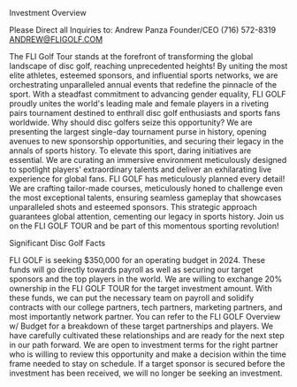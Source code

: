 Investment Overview

Please Direct all Inquiries to:
Andrew Panza
Founder/CEO
(716) 572-8319
ANDREW@FLIGOLF.COM

The FLI Golf Tour stands at the forefront of transforming the global landscape of disc golf, reaching
unprecedented heights! By uniting the most elite athletes, esteemed sponsors, and influential sports
networks, we are orchestrating unparalleled annual events that redefine the pinnacle of the sport.
With a steadfast commitment to advancing gender equality, FLI GOLF proudly unites the world's
leading male and female players in a riveting pairs tournament destined to enthrall disc golf
enthusiasts and sports fans worldwide.
Why should disc golfers seize this opportunity? We are presenting the largest single-day tournament
purse in history, opening avenues to new sponsorship opportunities, and securing their legacy in the
annals of sports history. To elevate this sport, daring initiatives are essential. We are curating an
immersive environment meticulously designed to spotlight players' extraordinary talents and deliver
an exhilarating live experience for global fans. FLI GOLF has meticulously planned every detail!
We are crafting tailor-made courses, meticulously honed to challenge even the most exceptional
talents, ensuring seamless gameplay that showcases unparalleled shots and esteemed sponsors. This
strategic approach guarantees global attention, cementing our legacy in sports history. Join us on
the FLI GOLF TOUR and be part of this momentous sporting revolution!

Significant Disc Golf Facts

FLI GOLF is seeking $350,000 for an operating budget in 2024. These funds will go directly towards
payroll as well as securing our target sponsors and the top players in the world. We are willing to
exchange 20% ownership in the FLI GOLF TOUR for the target investment amount. With these funds,
we can put the necessary team on payroll and solidify contracts with our college partners, tech
partners, marketing partners, and most importantly network partner. You can refer to the FLI GOLF
Overview w/ Budget for a breakdown of these target partnerships and players. We have carefully
cultivated these relationships and are ready for the next step in our path forward. We are open to
investment terms for the right partner who is willing to review this opportunity and make a decision
within the time frame needed to stay on schedule. If a target sponsor is secured before the
investment has been received, we will no longer be seeking an investment.
